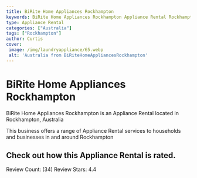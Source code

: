 ```yaml
---
title: BiRite Home Appliances Rockhampton
keywords: BiRite Home Appliances Rockhampton Appliance Rental Rockhampton Australia 
type: Appliance Rental 
categories: ["Australia"]
tags: ["Rockhampton"]
author: Curtis
cover:
 image: /img/laundryappliance/65.webp
 alt: 'Australia from BiRiteHomeAppliancesRockhampton'
---
```


# BiRite Home Appliances Rockhampton
BiRite Home Appliances Rockhampton is an Appliance Rental located in Rockhampton, Australia

This business offers a range of Appliance Rental services to households and businesses in and around Rockhampton

## Check out how this Appliance Rental is rated.
Review Count: (34)
Review Stars: 4.4
